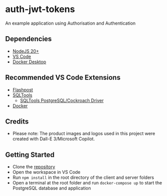 # auth-jwt-tokens
An example application using Authorisation and Authentication

## Dependencies

- [NodeJS 20+](https://nodejs.org/en)
- [VS Code](https://code.visualstudio.com/)
- [Docker Desktop](https://www.docker.com/products/docker-desktop)

## Recommended VS Code Extensions

- [Flashpost](https://marketplace.visualstudio.com/items?itemName=VASubasRaj.flashpost)
- [SQLTools](https://marketplace.visualstudio.com/items?itemName=mtxr.sqltools)
  - [SQLTools PostgreSQL/Cockroach Driver](https://marketplace.visualstudio.com/items?itemName=mtxr.sqltools-driver-pg)
- [Docker](https://marketplace.visualstudio.com/items?itemName=ms-azuretools.vscode-docker)

## Credits

- Please note: The product images and logos used in this project were created with Dall-E 3/Microsoft Copilot.

## Getting Started

- Clone the [repository](https://github.com/andrewjamesford/pern-filtering-sorting-pagination)
- Open the workspace in VS Code
- Run `npm install` in the root directory of the client and server folders
- Open a terminal at the root folder and run `docker-compose up` to start the PostgreSQL database and application